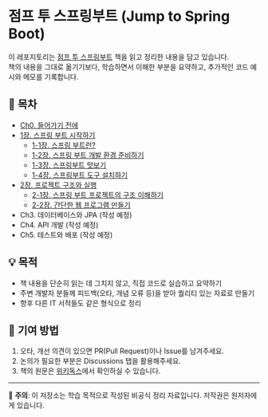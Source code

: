 # 점프 투 스프링부트 (Jump to Spring Boot)

이 레포지토리는 [점프 투 스프링부트](https://wikidocs.net/book/7601) 책을 읽고 정리한 내용을 담고 있습니다.  
책의 내용을 그대로 옮기기보다, 학습하면서 이해한 부분을 요약하고, 추가적인 코드 예시와 메모를 기록합니다.  

## 📖 목차
- [Ch0. 들어가기 전에](notes/ch00-preface.md)
- [1장. 스프링 부트 시작하기](notes/ch01)
	- [1-1장. 스프링 부트란?](notes/ch01/ch01-1-스프링-부트란?.md)
	- [1-2장. 스프링 부트 개발 환경 준비하기](notes/ch01/ch01-2-스프링-부트-개발-환경-준비하기.md)
	- [1-3장. 스프링부트 맛보기](notes/ch01/ch01-3-스프링부트-맛보기.md)
	- [1-4장. 스프링부트 도구 설치하기](notes/ch01/ch01-4-스프링부트-도구-설치하기.md)
- [2장. 프로젝트 구조와 실행](notes/ch02)
	- [2-1장. 스프링 부트 프로젝트의 구조 이해하기](notes/ch02/ch02-1-스프링-부트-프로젝트의-구조-이해하기.md)
	- [2-2장. 간단한 웹 프로그램 만들기](notes/ch02/ch02-2-간단한-웹-프로그램-만들기.md)
- Ch3. 데이터베이스와 JPA (작성 예정)
- Ch4. API 개발 (작성 예정)
- Ch5. 테스트와 배포 (작성 예정)

## 💡 목적
- 책 내용을 단순히 읽는 데 그치지 않고, 직접 코드로 실습하고 요약하기
- 주변 개발자 분들께 피드백(오타, 개념 오류 등)을 받아 퀄리티 있는 자료로 만들기
- 향후 다른 IT 서적들도 같은 형식으로 정리

## 🤝 기여 방법
1. 오타, 개선 의견이 있으면 PR(Pull Request)이나 Issue를 남겨주세요.
2. 논의가 필요한 부분은 Discussions 탭을 활용해주세요.
3. 책의 원문은 [위키독스](https://wikidocs.net/book/7601)에서 확인하실 수 있습니다.

---

📌 **주의**: 이 저장소는 학습 목적으로 작성된 비공식 정리 자료입니다. 저작권은 원저자에게 있습니다.
